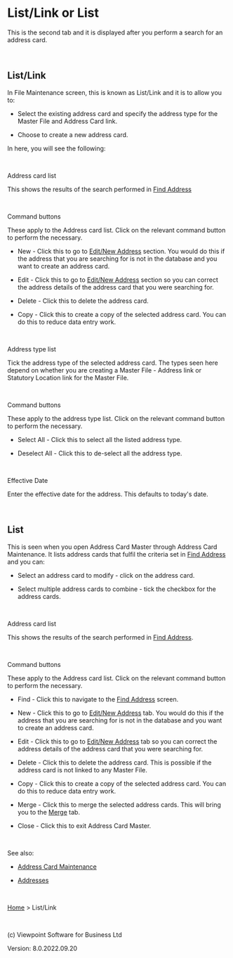 



# List/Link or List
This is the second tab and it is displayed after you perform a search 
 for an address card.

&nbsp;
## List/Link
In File Maintenance screen, this is known as List/Link and it is to 
 allow you to:

	

- Select the existing address card and specify the address type 
    	 for the Master File and Address Card link.

	

- Choose to create a new address card.

In here, you will see the following:

&nbsp;

Address card list

This shows the results of the search performed in [Find 
 Address](file:///c:/temp/0457b882-c844-4314-8878-ce1a9c2207bd/input/Address_-_Find_Address.htm)

&nbsp;

Command buttons

These apply to the Address card list. Click on the relevant command 
 button to perform the necessary.

	

- <span class="hcp2">New</span> - Click this to 
    	 go to [Edit/New Address](file:///c:/temp/0457b882-c844-4314-8878-ce1a9c2207bd/input/Address_-_Edit_New_Address.htm) 
    	 section. You would do this if the address that you are searching for 
    	 is not in the database and you want to create an address card.

	

- <span class="hcp2">Edit</span> - Click this to 
    	 go to [Edit/New Address](file:///c:/temp/0457b882-c844-4314-8878-ce1a9c2207bd/input/Address_-_Edit_New_Address.htm) 
    	 section so you can correct the address details of the address card 
    	 that you were searching for.

	

- <span class="hcp2">Delete</span> - Click this 
    	 to delete the address card.

	

- <span class="hcp2">Copy</span> - Click this to 
    	 create a copy of the selected address card. You can do this to reduce 
    	 data entry work.

&nbsp;

Address type list

Tick the address type of the selected address card. The types seen here 
 depend on whether you are creating a Master File - Address link or Statutory 
 Location link for the Master File.

&nbsp;

Command buttons

These apply to the address type list. Click on the relevant command 
 button to perform the necessary.

	

- <span class="hcp2">Select All</span> - Click this 
    	 to select all the listed address type.

	

- <span class="hcp2">Deselect All</span> - Click 
    	 this to de-select all the address type.

&nbsp;

Effective Date

Enter the effective date for the address. This defaults to today's date.

&nbsp;
## List
This is seen when you open Address Card Master through Address Card 
 Maintenance. It lists address cards that fulfil the criteria set in [Find Address](file:///c:/temp/0457b882-c844-4314-8878-ce1a9c2207bd/input/Address_-_Find_Address.htm) and you can:

	

- Select an address card to modify - click on the address card.

	

- Select multiple address cards to combine - tick the checkbox 
    	 for the address cards.

&nbsp;

Address card list

This shows the results of the search performed in [Find 
 Address](file:///c:/temp/0457b882-c844-4314-8878-ce1a9c2207bd/input/Address_-_Find_Address.htm).

&nbsp;

Command buttons

These apply to the Address card list. Click on the relevant command 
 button to perform the necessary.

	

- <span class="hcp2">Find </span>- Click this to 
    	 navigate to the<span class="hcp2"> </span>[Find 
    	 Address](file:///c:/temp/0457b882-c844-4314-8878-ce1a9c2207bd/input/Address_-_Find_Address.htm) screen.

	

- <span class="hcp2">New</span> - Click this to 
    	 go to [Edit/New Address](file:///c:/temp/0457b882-c844-4314-8878-ce1a9c2207bd/input/Address_-_Edit_New_Address.htm) 
    	 tab. You would do this if the address that you are searching for is 
    	 not in the database and you want to create an address card.

	

- <span class="hcp2">Edit</span> - Click this to 
    	 go to [Edit/New Address](file:///c:/temp/0457b882-c844-4314-8878-ce1a9c2207bd/input/Address_-_Edit_New_Address.htm) 
    	 tab so you can correct the address details of the address card that 
    	 you were searching for.

	

- <span class="hcp2">Delete</span> - Click this 
    	 to delete the address card. This is possible if the address card is 
    	 not linked to any Master File.

	

- <span class="hcp2">Copy</span> - Click this to 
    	 create a copy of the selected address card. You can do this to reduce 
    	 data entry work.

	

- <span class="hcp2">Merge</span> - Click this to 
    	 merge the selected address cards. This will bring you to the [Merge](file:///c:/temp/0457b882-c844-4314-8878-ce1a9c2207bd/input/Address_-_Merge.htm) 
    	 tab.

	

- <span class="hcp2">Close</span> - Click this to 
    	 exit Address Card Master.

&nbsp;

See also:

	

- [Address Card Maintenance](file:///c:/temp/0457b882-c844-4314-8878-ce1a9c2207bd/input/Address_Card_Maintenance.htm)

	

- [Addresses](file:///c:/temp/0457b882-c844-4314-8878-ce1a9c2207bd/input/Addresses.htm)

&nbsp;

[Home](file:///c:/temp/0457b882-c844-4314-8878-ce1a9c2207bd/input/Copyright_Notice.htm) &gt; List/Link

&nbsp;

(c) Viewpoint Software for 
 Business Ltd

Version: 8.0.2022.09.20


